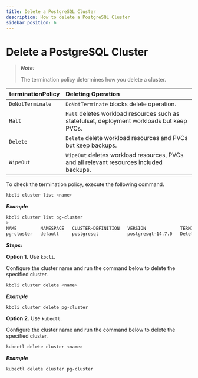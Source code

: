 ```yaml
---
title: Delete a PostgreSQL Cluster
description: How to delete a PostgreSQL Cluster
sidebar_position: 6
---
```


# Delete a PostgreSQL Cluster

> ***Note:*** 
>
> The termination policy determines how you delete a cluster.

| **terminationPolicy**  | **Deleting Operation**                    |
|:--                     | :--                                       |
| `DoNotTerminate`       | `DoNotTerminate` blocks delete operation. |
| `Halt`                 | `Halt` deletes workload resources such as statefulset, deployment workloads but keep PVCs. |
| `Delete `              | `Delete` delete workload resources and PVCs but keep backups. |
| `WipeOut`              | `WipeOut` deletes workload resources, PVCs and all relevant resources included backups. |

To check the termination policy, execute the following command.

```bash
kbcli cluster list <name>
```

***Example***

```bash
kbcli cluster list pg-cluster
>
NAME         NAMESPACE   CLUSTER-DEFINITION   VERSION             TERMINATION-POLICY   STATUS    CREATED-TIME
pg-cluster   default     postgresql           postgresql-14.7.0   Delete               Running   Mar 03,2023 18:49 UTC+0800
```

***Steps:***

**Option 1.** Use `kbcli`.

Configure the cluster name and run the command below to delete the specified cluster.

```bash
kbcli cluster delete <name>
```

***Example***

```bash
kbcli cluster delete pg-cluster
```

**Option 2.** Use `kubectl`.

Configure the cluster name and run the command below to delete the specified cluster.

```bash
kubectl delete cluster <name>
```

***Example***

```bash
kubectl delete cluster pg-cluster
```
